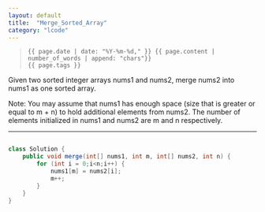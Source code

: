 ```yaml
---
layout: default
title:  "Merge_Sorted_Array"
category: "lcode"
---
```

>     {{ page.date | date: "%Y-%m-%d," }} {{ page.content | number_of_words | append: "chars"}}
>     {{ page.tags }}

Given two sorted integer arrays nums1 and nums2, merge nums2 into nums1 as one sorted array.

Note:
You may assume that nums1 has enough space (size that is greater or equal to m + n) to hold additional elements from nums2. The number of elements initialized in nums1 and nums2 are m and n respectively.

----------

``` java

class Solution {
    public void merge(int[] nums1, int m, int[] nums2, int n) {
        for (int i = 0;i<n;i++) {
            nums1[m] = nums2[i];
            m++;
        }
    }
}

```
